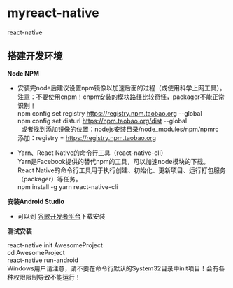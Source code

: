 # myreact-native
react-native

## 搭建开发环境  
**Node NPM**  
 * 安装完node后建议设置npm镜像以加速后面的过程（或使用科学上网工具）。  
   注意：不要使用cnpm！cnpm安装的模块路径比较奇怪，packager不能正常识别！  
   npm config set registry https://registry.npm.taobao.org --global  
   npm config set disturl https://npm.taobao.org/dist --global  
   或者找到添加镜像的位置：nodejs安装目录/node_modules/npm/npmrc   
   添加：registry = https://registry.npm.taobao.org  
   
 * Yarn、React Native的命令行工具（react-native-cli）  
   Yarn是Facebook提供的替代npm的工具，可以加速node模块的下载。  
   React Native的命令行工具用于执行创建、初始化、更新项目、运行打包服务（packager）等任务。  
   npm install -g yarn react-native-cli
  
**安装Android Studio**  

 * 可以到 [谷歌开发者平台](https://developers.google.cn)下载安装
 
**测试安装**

  react-native init AwesomeProject  
  cd AwesomeProject  
  react-native run-android  
  Windows用户请注意，请不要在命令行默认的System32目录中init项目！会有各种权限限制导致不能运行！  

